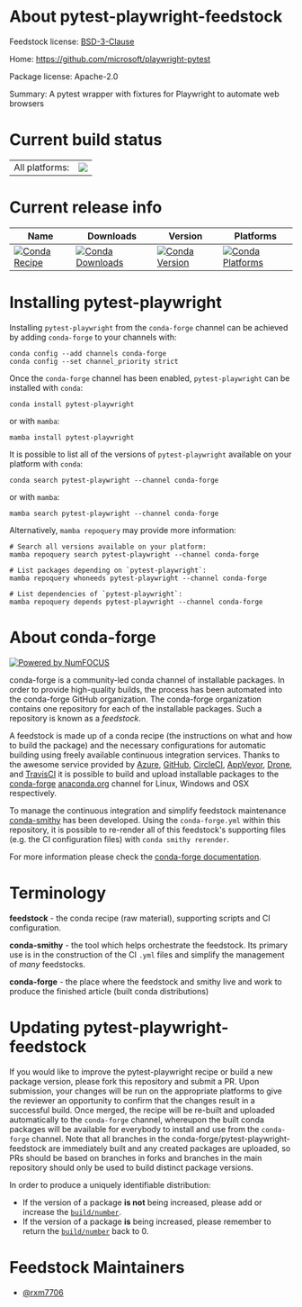 About pytest-playwright-feedstock
=================================

Feedstock license: [BSD-3-Clause](https://github.com/conda-forge/pytest-playwright-feedstock/blob/main/LICENSE.txt)

Home: https://github.com/microsoft/playwright-pytest

Package license: Apache-2.0

Summary: A pytest wrapper with fixtures for Playwright to automate web browsers

Current build status
====================


<table><tr><td>All platforms:</td>
    <td>
      <a href="https://dev.azure.com/conda-forge/feedstock-builds/_build/latest?definitionId=23733&branchName=main">
        <img src="https://dev.azure.com/conda-forge/feedstock-builds/_apis/build/status/pytest-playwright-feedstock?branchName=main">
      </a>
    </td>
  </tr>
</table>

Current release info
====================

| Name | Downloads | Version | Platforms |
| --- | --- | --- | --- |
| [![Conda Recipe](https://img.shields.io/badge/recipe-pytest--playwright-green.svg)](https://anaconda.org/conda-forge/pytest-playwright) | [![Conda Downloads](https://img.shields.io/conda/dn/conda-forge/pytest-playwright.svg)](https://anaconda.org/conda-forge/pytest-playwright) | [![Conda Version](https://img.shields.io/conda/vn/conda-forge/pytest-playwright.svg)](https://anaconda.org/conda-forge/pytest-playwright) | [![Conda Platforms](https://img.shields.io/conda/pn/conda-forge/pytest-playwright.svg)](https://anaconda.org/conda-forge/pytest-playwright) |

Installing pytest-playwright
============================

Installing `pytest-playwright` from the `conda-forge` channel can be achieved by adding `conda-forge` to your channels with:

```
conda config --add channels conda-forge
conda config --set channel_priority strict
```

Once the `conda-forge` channel has been enabled, `pytest-playwright` can be installed with `conda`:

```
conda install pytest-playwright
```

or with `mamba`:

```
mamba install pytest-playwright
```

It is possible to list all of the versions of `pytest-playwright` available on your platform with `conda`:

```
conda search pytest-playwright --channel conda-forge
```

or with `mamba`:

```
mamba search pytest-playwright --channel conda-forge
```

Alternatively, `mamba repoquery` may provide more information:

```
# Search all versions available on your platform:
mamba repoquery search pytest-playwright --channel conda-forge

# List packages depending on `pytest-playwright`:
mamba repoquery whoneeds pytest-playwright --channel conda-forge

# List dependencies of `pytest-playwright`:
mamba repoquery depends pytest-playwright --channel conda-forge
```


About conda-forge
=================

[![Powered by
NumFOCUS](https://img.shields.io/badge/powered%20by-NumFOCUS-orange.svg?style=flat&colorA=E1523D&colorB=007D8A)](https://numfocus.org)

conda-forge is a community-led conda channel of installable packages.
In order to provide high-quality builds, the process has been automated into the
conda-forge GitHub organization. The conda-forge organization contains one repository
for each of the installable packages. Such a repository is known as a *feedstock*.

A feedstock is made up of a conda recipe (the instructions on what and how to build
the package) and the necessary configurations for automatic building using freely
available continuous integration services. Thanks to the awesome service provided by
[Azure](https://azure.microsoft.com/en-us/services/devops/), [GitHub](https://github.com/),
[CircleCI](https://circleci.com/), [AppVeyor](https://www.appveyor.com/),
[Drone](https://cloud.drone.io/welcome), and [TravisCI](https://travis-ci.com/)
it is possible to build and upload installable packages to the
[conda-forge](https://anaconda.org/conda-forge) [anaconda.org](https://anaconda.org/)
channel for Linux, Windows and OSX respectively.

To manage the continuous integration and simplify feedstock maintenance
[conda-smithy](https://github.com/conda-forge/conda-smithy) has been developed.
Using the ``conda-forge.yml`` within this repository, it is possible to re-render all of
this feedstock's supporting files (e.g. the CI configuration files) with ``conda smithy rerender``.

For more information please check the [conda-forge documentation](https://conda-forge.org/docs/).

Terminology
===========

**feedstock** - the conda recipe (raw material), supporting scripts and CI configuration.

**conda-smithy** - the tool which helps orchestrate the feedstock.
                   Its primary use is in the construction of the CI ``.yml`` files
                   and simplify the management of *many* feedstocks.

**conda-forge** - the place where the feedstock and smithy live and work to
                  produce the finished article (built conda distributions)


Updating pytest-playwright-feedstock
====================================

If you would like to improve the pytest-playwright recipe or build a new
package version, please fork this repository and submit a PR. Upon submission,
your changes will be run on the appropriate platforms to give the reviewer an
opportunity to confirm that the changes result in a successful build. Once
merged, the recipe will be re-built and uploaded automatically to the
`conda-forge` channel, whereupon the built conda packages will be available for
everybody to install and use from the `conda-forge` channel.
Note that all branches in the conda-forge/pytest-playwright-feedstock are
immediately built and any created packages are uploaded, so PRs should be based
on branches in forks and branches in the main repository should only be used to
build distinct package versions.

In order to produce a uniquely identifiable distribution:
 * If the version of a package **is not** being increased, please add or increase
   the [``build/number``](https://docs.conda.io/projects/conda-build/en/latest/resources/define-metadata.html#build-number-and-string).
 * If the version of a package **is** being increased, please remember to return
   the [``build/number``](https://docs.conda.io/projects/conda-build/en/latest/resources/define-metadata.html#build-number-and-string)
   back to 0.

Feedstock Maintainers
=====================

* [@rxm7706](https://github.com/rxm7706/)

